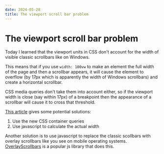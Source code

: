```yaml
---
date: 2024-05-28
title: The viewport scroll bar problem
---
```


# The viewport scroll bar problem

Today I learned that the viewport units in CSS don't account for the width of visible classic scrollbars like on Windows.

This means that if you use `width: 100vw` to make an element the full width of the page and then a scrollbar appears, it will cause the element to overflow (by 17px which is apparently the width of Windows scrollbars) and create a horizontal scrollbar.

CSS media queries don't take them into account either, so if the viewport width is close (say within 17px) of a breakpoint then the appearance of a scrollbar will cause it to cross that threshold.

[This article](https://www.smashingmagazine.com/2023/12/new-css-viewport-units-not-solve-classic-scrollbar-problem/#avoiding-the-classic-scrollbar-problem) gives some potential solutions:

1. Use the new CSS container queries
2. Use javascript to calculate the actual width

Another solution is to use javascript to replace the classic scollbars with overlay scrollbars like you see on mobile operating systems.
[OverlayScrollbars](https://kingsora.github.io/OverlayScrollbars/) is a popular js library that does this.
